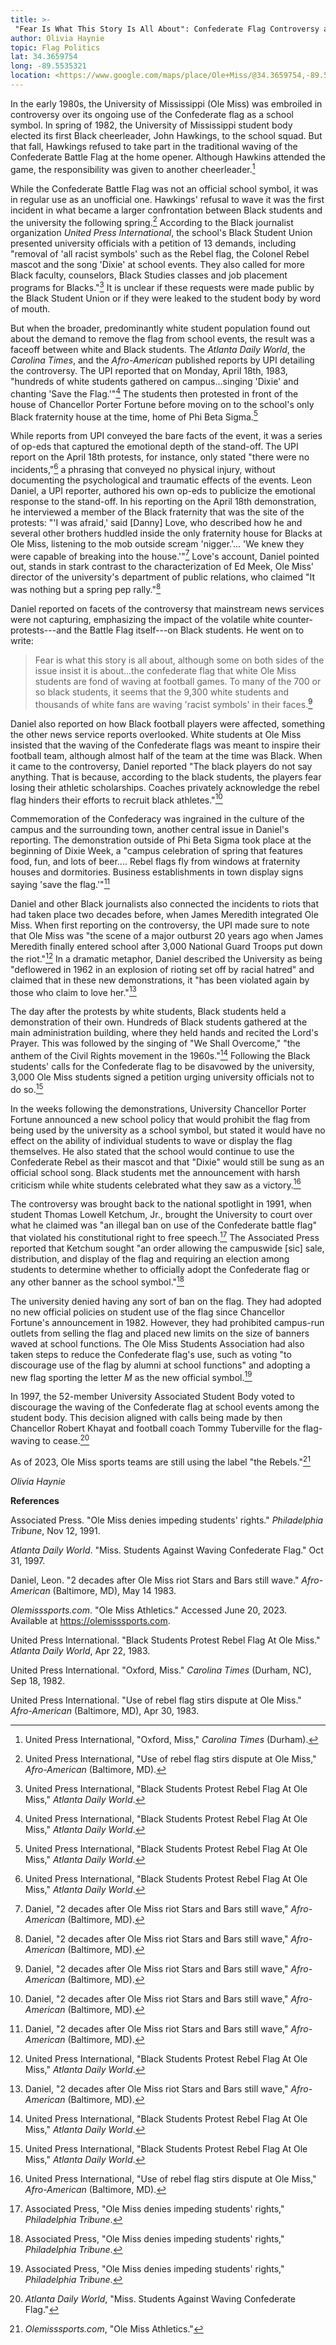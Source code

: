 ```yaml
---
title: >-
 "Fear Is What This Story Is All About": Confederate Flag Controversy at Ole Miss
author: Olivia Haynie
topic: Flag Politics
lat: 34.3659754
long: -89.5535321
location: <https://www.google.com/maps/place/Ole+Miss/@34.3659754,-89.5535321,15z/data=!3m1!4b1!4m6!3m5!1s0x88807a8dd2141a75:0xa6b7a2f882b1c14a!8m2!3d34.3659591!4d-89.535078!16s%2Fg%2F11dyxzkggd?entry=ttu>
---
```

In the early 1980s, the University of Mississippi (Ole Miss) was
embroiled in controversy over its ongoing use of the Confederate flag as
a school symbol. In spring of 1982, the University of Mississippi
student body elected its first Black cheerleader, John Hawkings, to the
school squad. But that fall, Hawkings refused to take part in the
traditional waving of the Confederate Battle Flag at the home opener.
Although Hawkins attended the game, the responsibility was given to
another cheerleader.[^1]

While the Confederate Battle Flag was not an official school symbol, it
was in regular use as an unofficial one. Hawkings' refusal to wave it
was the first incident in what became a larger confrontation between
Black students and the university the following spring.[^2] According to
the Black journalist organization *United Press International*, the
school's Black Student Union presented university officials with a
petition of 13 demands, including "removal of 'all racist symbols' such
as the Rebel flag, the Colonel Rebel mascot and the song 'Dixie' at
school events. They also called for more Black faculty, counselors,
Black Studies classes and job placement programs for Blacks."[^3] It is
unclear if these requests were made public by the Black Student Union or
if they were leaked to the student body by word of mouth.

But when the broader, predominantly white student population found out
about the demand to remove the flag from school events, the result was a
faceoff between white and Black students. The *Atlanta Daily World*, the
*Carolina Times*, and the *Afro-American* published reports by UPI
detailing the controversy. The UPI reported that on Monday, April 18th,
1983, "hundreds of white students gathered on campus...singing 'Dixie'
and chanting 'Save the Flag.'"[^4] The students then protested in front
of the house of Chancellor Porter Fortune before moving on to the
school's only Black fraternity house at the time, home of Phi Beta
Sigma.[^5]

While reports from UPI conveyed the bare facts of the event, it was a
series of op-eds that captured the emotional depth of the stand-off. The
UPI report on the April 18th protests, for instance, only stated "there
were no incidents,"[^6] a phrasing that conveyed no physical injury,
without documenting the psychological and traumatic effects of the
events. Leon Daniel, a UPI reporter, authored his own op-eds to
publicize the emotional response to the stand-off. In his reporting on
the April 18th demonstration, he interviewed a member of the Black
fraternity that was the site of the protests: "'I was afraid,' said
\[Danny\] Love, who described how he and several other brothers huddled
inside the only fraternity house for Blacks at Ole Miss, listening to
the mob outside scream 'nigger.'... 'We knew they were capable of
breaking into the house.'"[^7] Love's account, Daniel pointed out,
stands in stark contrast to the characterization of Ed Meek, Ole Miss'
director of the university's department of public relations, who claimed
"It was nothing but a spring pep rally."[^8]

Daniel reported on facets of the controversy that mainstream news
services were not capturing, emphasizing the impact of the volatile
white counter-protests---and the Battle Flag itself---on Black students.
He went on to write:

> Fear is what this story is all about, although some on both sides of
> the issue insist it is about...the confederate flag that white Ole
> Miss students are fond of waving at football games. To many of the 700
> or so black students, it seems that the 9,300 white students and
> thousands of white fans are waving 'racist symbols' in their
> faces.[^9]

Daniel also reported on how Black football players were affected,
something the other news service reports overlooked. White students at
Ole Miss insisted that the waving of the Confederate flags was meant to
inspire their football team, although almost half of the team at the
time was Black. When it came to the controversy, Daniel reported "The
black players do not say anything. That is because, according to the
black students, the players fear losing their athletic scholarships.
Coaches privately acknowledge the rebel flag hinders their efforts to
recruit black athletes."[^10]

Commemoration of the Confederacy was ingrained in the culture of the
campus and the surrounding town, another central issue in Daniel's
reporting. The demonstration outside of Phi Beta Sigma took place at the
beginning of Dixie Week, a "campus celebration of spring that features
food, fun, and lots of beer.... Rebel flags fly from windows at
fraternity houses and dormitories. Business establishments in town
display signs saying 'save the flag.'"[^11]

Daniel and other Black journalists also connected the incidents to riots
that had taken place two decades before, when James Meredith integrated
Ole Miss. When first reporting on the controversy, the UPI made sure to
note that Ole Miss was "the scene of a major outburst 20 years ago when
James Meredith finally entered school after 3,000 National Guard Troops
put down the riot."[^12] In a dramatic metaphor, Daniel described the
University as being "deflowered in 1962 in an explosion of rioting set
off by racial hatred" and claimed that in these new demonstrations, it
"has been violated again by those who claim to love her."[^13]

The day after the protests by white students, Black students held a
demonstration of their own. Hundreds of Black students gathered at the
main administration building, where they held hands and recited the
Lord's Prayer. This was followed by the singing of "We Shall Overcome,"
"the anthem of the Civil Rights movement in the 1960s."[^14] Following
the Black students' calls for the Confederate flag to be disavowed by
the university, 3,000 Ole Miss students signed a petition urging
university officials not to do so.[^15]

In the weeks following the demonstrations, University Chancellor Porter
Fortune announced a new school policy that would prohibit the flag from
being used by the university as a school symbol, but stated it would
have no effect on the ability of individual students to wave or display
the flag themselves. He also stated that the school would continue to
use the Confederate Rebel as their mascot and that "Dixie" would still
be sung as an official school song. Black students met the announcement
with harsh criticism while white students celebrated what they saw as a
victory.[^16]

The controversy was brought back to the national spotlight in 1991, when
student Thomas Lowell Ketchum, Jr., brought the University to court over
what he claimed was "an illegal ban on use of the Confederate battle
flag" that violated his constitutional right to free speech.[^17] The
Associated Press reported that Ketchum sought "an order allowing the
campuswide \[sic\] sale, distribution, and display of the flag and
requiring an election among students to determine whether to officially
adopt the Confederate flag or any other banner as the school
symbol."[^18]

The university denied having any sort of ban on the flag. They had
adopted no new official policies on student use of the flag since
Chancellor Fortune's announcement in 1982. However, they had prohibited
campus-run outlets from selling the flag and placed new limits on the
size of banners waved at school functions. The Ole Miss Students
Association had also taken steps to reduce the Confederate flag's use,
such as voting "to discourage use of the flag by alumni at school
functions" and adopting a new flag sporting the letter *M* as the new
official symbol.[^19]

In 1997, the 52-member University Associated Student Body voted to
discourage the waving of the Confederate flag at school events among the
student body. This decision aligned with calls being made by then
Chancellor Robert Khayat and football coach Tommy Tuberville for the
flag-waving to cease.[^20]

As of 2023, Ole Miss sports teams are still using the label "the
Rebels."[^21]

*Olivia Haynie*

**References**

Associated Press. "Ole Miss denies impeding students' rights."
*Philadelphia Tribune*, Nov 12, 1991.

*Atlanta Daily World*. "Miss. Students Against Waving Confederate Flag."
Oct 31, 1997.

Daniel, Leon. "2 decades after Ole Miss riot Stars and Bars still wave."
*Afro-American* (Baltimore, MD), May 14 1983.

*Olemisssports.com*. "Ole Miss Athletics." Accessed June 20, 2023.
Available at https://olemisssports.com.

United Press International. "Black Students Protest Rebel Flag At Ole
Miss." *Atlanta Daily World*, Apr 22, 1983.

United Press International. "Oxford, Miss." *Carolina Times* (Durham,
NC), Sep 18, 1982.

United Press International. "Use of rebel flag stirs dispute at Ole
Miss." *Afro-American* (Baltimore, MD), Apr 30, 1983.

[^1]: United Press International, "Oxford, Miss," *Carolina Times*
    (Durham).

[^2]: United Press International, "Use of rebel flag stirs dispute at
    Ole Miss," *Afro-American* (Baltimore, MD).

[^3]: United Press International, "Black Students Protest Rebel Flag At
    Ole Miss," *Atlanta Daily World*.

[^4]: United Press International, "Black Students Protest Rebel Flag At
    Ole Miss," *Atlanta Daily World*.

[^5]: United Press International, "Black Students Protest Rebel Flag At
    Ole Miss," *Atlanta Daily World*.

[^6]: United Press International, "Black Students Protest Rebel Flag At
    Ole Miss," *Atlanta Daily World*.

[^7]: Daniel, "2 decades after Ole Miss riot Stars and Bars still wave,"
    *Afro-American* (Baltimore, MD).

[^8]: Daniel, "2 decades after Ole Miss riot Stars and Bars still wave,"
    *Afro-American* (Baltimore, MD).

[^9]: Daniel, "2 decades after Ole Miss riot Stars and Bars still wave,"
    *Afro-American* (Baltimore, MD).

[^10]: Daniel, "2 decades after Ole Miss riot Stars and Bars still
    wave," *Afro-American* (Baltimore, MD).

[^11]: Daniel, "2 decades after Ole Miss riot Stars and Bars still
    wave," *Afro-American* (Baltimore, MD).

[^12]: United Press International, "Black Students Protest Rebel Flag At
    Ole Miss," *Atlanta Daily World*.

[^13]: Daniel, "2 decades after Ole Miss riot Stars and Bars still
    wave," *Afro-American* (Baltimore, MD).

[^14]: United Press International, "Black Students Protest Rebel Flag At
    Ole Miss," *Atlanta Daily World*.

[^15]: United Press International, "Black Students Protest Rebel Flag At
    Ole Miss," *Atlanta Daily World*.

[^16]: United Press International, "Use of rebel flag stirs dispute at
    Ole Miss," *Afro-American* (Baltimore, MD).

[^17]: Associated Press, "Ole Miss denies impeding students' rights,"
    *Philadelphia Tribune*.

[^18]: Associated Press, "Ole Miss denies impeding students' rights,"
    *Philadelphia Tribune*.

[^19]: Associated Press, "Ole Miss denies impeding students' rights,"
    *Philadelphia Tribune*.

[^20]: *Atlanta Daily World*, "Miss. Students Against Waving Confederate
    Flag."

[^21]: *Olemisssports.com*, "Ole Miss Athletics."
